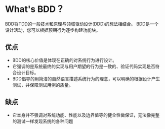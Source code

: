 # What's BDD？

BDD将TDD的一般技术和原理与领域驱动设计(DDD)的想法相结合。 BDD是一个设计活动，您可以根据预期行为逐步构建功能块。

## 优点

- BDD的核心价值是体现在正确的对系统行为进行设计。
- 它强调的是系统最终的实现与用户期望的行为是一致的、验证代码实现是否符合设计目标。
- BDD倡导的用简洁的自然语言描述系统行为的理念，可以明确的根据设计产生测试，并保障测试用例的质量。

##  缺点

- 它本身并不强调对系统功能、性能以及边界值等的健全性做保证，无法像完整的测试一样发现系统的各种问题
